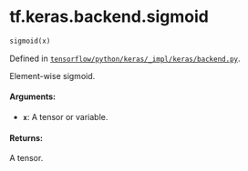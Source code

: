 <div itemscope itemtype="http://developers.google.com/ReferenceObject">
<meta itemprop="name" content="tf.keras.backend.sigmoid" />
</div>

# tf.keras.backend.sigmoid

``` python
sigmoid(x)
```



Defined in [`tensorflow/python/keras/_impl/keras/backend.py`](https://www.tensorflow.org/code/tensorflow/python/keras/_impl/keras/backend.py).

Element-wise sigmoid.

#### Arguments:

* <b>`x`</b>: A tensor or variable.


#### Returns:

A tensor.